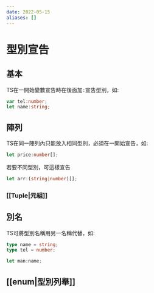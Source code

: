 ```yaml
---
date: 2022-05-15
aliases: []
---
```

# 型別宣告
## 基本
TS在一開始變數宣告時在後面加`:`宣告型別，如:
```ts
var tel:number;
let name:string;
```

## 陣列
TS在同一陣列內只能放入相同型別，必須在一開始宣告，如:
```ts
let price:number[];
```
若要不同型別，可這樣宣告
```ts
let arr:(string|number)[];
```

### [[Tuple|元組]]

## 別名
TS可將型別名稱用另一名稱代替，如:
```ts
type name = string;
type tel = number;

let man:name;
```

## [[enum|型別列舉]]

